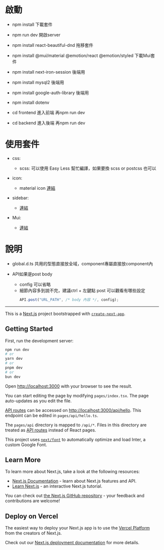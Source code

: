 # 啟動

- npm install 下載套件
- npm run dev 開啟server
-  npm install react-beautiful-dnd 拖移套件
- npm install @mui/material @emotion/react @emotion/styled 下載Mui套件
- npm install next-iron-session 後端用 
- npm install mysql2 後端用
- npm install google-auth-library 後端用
- npm install dotenv

- cd frontend 進入前端 再npm run dev
- cd backend 進入後端 再npm run dev

# 使用套件

- css:
    - scss: 可以使用 Easy Less 幫忙編譯，如果要換 scss or postcss 也可以

- icon:
    - material icon [連結](https://react-icons.github.io/react-icons/icons?name=md)

- sidebar:
    - [連結](https://www.npmjs.com/package/react-pro-sidebar)

- Mui:
    - [連結](https://mui.com/material-ui/getting-started/)

# 說明

- global.d.ts 共用的型態直接放全域，component專屬直接放component內

- API如果是post body
    - config 可以省略
    - 細節內容多到說不完，建議ctrl + 左鍵點 post 可以觀看有哪些設定
      ```js
      API.post("URL_PATH", /* body 內容 */, config);
      ```

--------------------------------------------------------------------
This is a [Next.js](https://nextjs.org/) project bootstrapped with [`create-next-app`](https://github.com/vercel/next.js/tree/canary/packages/create-next-app).

## Getting Started

First, run the development server:

```bash
npm run dev
# or
yarn dev
# or
pnpm dev
# or
bun dev
```

Open [http://localhost:3000](http://localhost:3000) with your browser to see the result.

You can start editing the page by modifying `pages/index.tsx`. The page auto-updates as you edit the file.

[API routes](https://nextjs.org/docs/api-routes/introduction) can be accessed on [http://localhost:3000/api/hello](http://localhost:3000/api/hello). This endpoint can be edited in `pages/api/hello.ts`.

The `pages/api` directory is mapped to `/api/*`. Files in this directory are treated as [API routes](https://nextjs.org/docs/api-routes/introduction) instead of React pages.

This project uses [`next/font`](https://nextjs.org/docs/basic-features/font-optimization) to automatically optimize and load Inter, a custom Google Font.

## Learn More

To learn more about Next.js, take a look at the following resources:

- [Next.js Documentation](https://nextjs.org/docs) - learn about Next.js features and API.
- [Learn Next.js](https://nextjs.org/learn) - an interactive Next.js tutorial.

You can check out [the Next.js GitHub repository](https://github.com/vercel/next.js/) - your feedback and contributions are welcome!

## Deploy on Vercel

The easiest way to deploy your Next.js app is to use the [Vercel Platform](https://vercel.com/new?utm_medium=default-template&filter=next.js&utm_source=create-next-app&utm_campaign=create-next-app-readme) from the creators of Next.js.

Check out our [Next.js deployment documentation](https://nextjs.org/docs/deployment) for more details.
